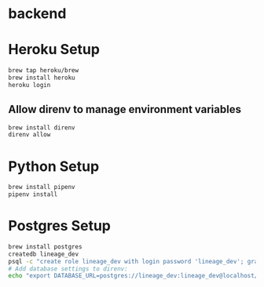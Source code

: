# backend

# Heroku Setup
```sh
brew tap heroku/brew
brew install heroku
heroku login
```
## Allow direnv to manage environment variables
```sh
brew install direnv
direnv allow
```

# Python Setup
```sh
brew install pipenv
pipenv install
```

# Postgres Setup
```sh
brew install postgres
createdb lineage_dev
psql -c "create role lineage_dev with login password 'lineage_dev'; grant all privileges on database lineage_dev TO lineage_dev;" lineage_dev
# Add database settings to direnv:
echo "export DATABASE_URL=postgres://lineage_dev:lineage_dev@localhost/lineage_dev" >> .envrc; direnv allow
